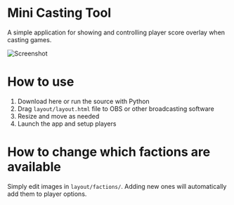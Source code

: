 # Mini Casting Tool
 
A simple application for showing and controlling player score overlay when casting games.

![Screenshot](https://i.imgur.com/de5lYmT.jpg)

# How to use

1. Download here or run the source with Python
2. Drag `layout/layout.html` file to OBS or other broadcasting software 
3. Resize and move as needed
4. Launch the app and setup players


# How to change which factions are available

Simply edit images in `layout/factions/`. Adding new ones will automatically add them to player options.